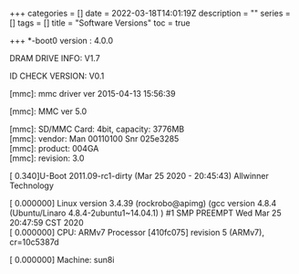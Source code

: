 +++
categories = []
date = 2022-03-18T14:01:19Z
description = ""
series = []
tags = []
title = "Software Versions"
toc = true

+++
*-boot0 version : 4.0.0

DRAM DRIVE INFO: V1.7

ID CHECK VERSION: V0.1

\[mmc]: mmc driver ver 2015-04-13 15:56:39

\[mmc]: MMC ver 5.0

\[mmc]: SD/MMC Card: 4bit, capacity: 3776MB  
\[mmc]: vendor: Man 00110100 Snr 025e3285  
\[mmc]: product: 004GA  
\[mmc]: revision: 3.0

\[      0.340]U-Boot 2011.09-rc1-dirty (Mar 25 2020 - 20:45:43) Allwinner Technology 

\[    0.000000] Linux version 3.4.39 (rockrobo@apimg) (gcc version 4.8.4 (Ubuntu/Linaro 4.8.4-2ubuntu1~14.04.1) ) #1 SMP PREEMPT Wed Mar 25 20:47:59 CST 2020  
\[    0.000000] CPU: ARMv7 Processor [410fc075] revision 5 (ARMv7), cr=10c5387d


\[    0.000000] Machine: sun8i